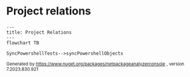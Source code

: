 
# Project relations

```mermaid
---
title: Project Relations
---
flowchart TB    

SyncPowershellTests-->syncPowershellObjects
```
<small>Generated  by https://www.nuget.org/packages/netpackageanalyzerconsole , version 7.2023.830.921</small>

